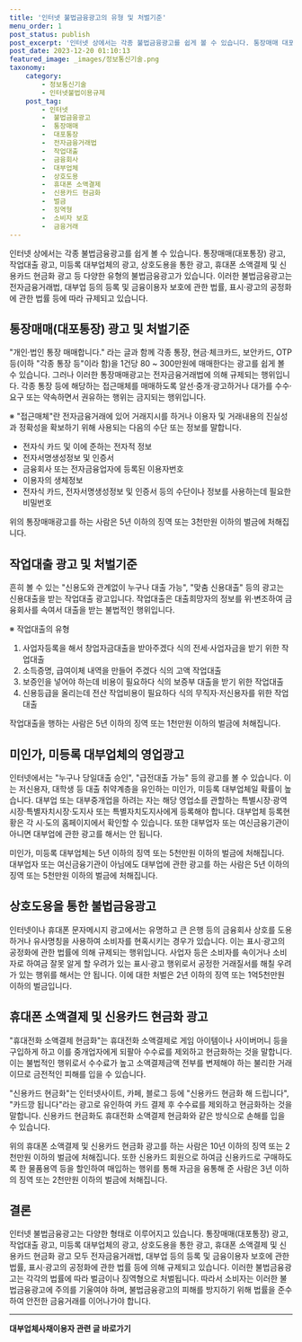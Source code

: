 ```yaml
---
title: '인터넷 불법금융광고의 유형 및 처벌기준'
menu_order: 1
post_status: publish
post_excerpt: '인터넷 상에서는 각종 불법금융광고를 쉽게 볼 수 있습니다. 통장매매 대포통장  광고, 작업대출 광고, 미등록 대부업체의 광고, 상호도용을 통한 광고, 휴대폰 소액결제 및 신용카드 현금화 광고 등 다양한 유형의 불법금융광고가 있습니다. 이러한 불법금융광고는 전자금융거래법, 대부업 등의 등록 및 금융이용자 보호에 관한 법률, 표시 광고의 공정화에 관한 법률 등에 따라 규제되고 있습니다.'
post_date: 2023-12-20 01:10:13
featured_image: _images/정보통신기술.png
taxonomy:
    category:
        - 정보통신기술
        - 인터넷불법이용규제
    post_tag:
        - 인터넷
        -  불법금융광고
        -  통장매매
        -  대포통장
        -  전자금융거래법
        -  작업대출
        -  금융회사
        -  대부업체
        -  상호도용
        -  휴대폰 소액결제
        -  신용카드 현금화
        -  벌금
        -  징역형
        -  소비자 보호
        -  금융거래
---
```



인터넷 상에서는 각종 불법금융광고를 쉽게 볼 수 있습니다. 통장매매(대포통장) 광고, 작업대출 광고, 미등록 대부업체의 광고, 상호도용을 통한 광고, 휴대폰 소액결제 및 신용카드 현금화 광고 등 다양한 유형의 불법금융광고가 있습니다. 이러한 불법금융광고는 전자금융거래법, 대부업 등의 등록 및 금융이용자 보호에 관한 법률, 표시·광고의 공정화에 관한 법률 등에 따라 규제되고 있습니다.

## 통장매매(대포통장) 광고 및 처벌기준

"개인·법인 통장 매매합니다." 라는 글과 함께 각종 통장, 현금·체크카드, 보안카드, OTP 등(이하 "각종 통장 등"이라 함)을 1건당 80 ~ 300만원에 매매한다는 광고를 쉽게 볼 수 있습니다. 그러나 이러한 통장매매광고는 전자금융거래법에 의해 규제되는 행위입니다. 각종 통장 등에 해당하는 접근매체를 매매하도록 알선·중개·광고하거나 대가를 수수·요구 또는 약속하면서 권유하는 행위는 금지되는 행위입니다.

※ "접근매체"란 전자금융거래에 있어 거래지시를 하거나 이용자 및 거래내용의 진실성과 정확성을 확보하기 위해 사용되는 다음의 수단 또는 정보를 말합니다.
- 전자식 카드 및 이에 준하는 전자적 정보
- 전자서명생성정보 및 인증서
- 금융회사 또는 전자금융업자에 등록된 이용자번호
- 이용자의 생체정보
- 전자식 카드, 전자서명생성정보 및 인증서 등의 수단이나 정보를 사용하는데 필요한 비밀번호

위의 통장매매광고를 하는 사람은 5년 이하의 징역 또는 3천만원 이하의 벌금에 처해집니다.

## 작업대출 광고 및 처벌기준

흔히 볼 수 있는 "신용도와 관계없이 누구나 대출 가능", "맞춤 신용대출" 등의 광고는 신용대출을 받는 작업대출 광고입니다. 작업대출은 대출희망자의 정보를 위·변조하여 금융회사를 속여서 대출을 받는 불법적인 행위입니다.

※ 작업대출의 유형
1. 사업자등록을 해서 창업자금대출을 받아주겠다 식의 전세·사업자금을 받기 위한 작업대출
2. 소득증명, 급여이체 내역을 만들어 주겠다 식의 고액 작업대출
3. 보증인을 넣어야 하는데 비용이 필요하다 식의 보증부 대출을 받기 위한 작업대출
4. 신용등급을 올리는데 전산 작업비용이 필요하다 식의 무직자·저신용자를 위한 작업대출

작업대출을 행하는 사람은 5년 이하의 징역 또는 1천만원 이하의 벌금에 처해집니다.

## 미인가, 미등록 대부업체의 영업광고

인터넷에서는 "누구나 당일대출 승인", "급전대출 가능" 등의 광고를 볼 수 있습니다. 이는 저신용자, 대학생 등 대출 취약계층을 유인하는 미인가, 미등록 대부업체일 확률이 높습니다. 대부업 또는 대부중개업을 하려는 자는 해당 영업소를 관할하는 특별시장·광역시장·특별자치시장·도지사 또는 특별자치도지사에게 등록해야 합니다. 대부업체 등록현황은 각 시·도의 홈페이지에서 확인할 수 있습니다. 또한 대부업자 또는 여신금융기관이 아니면 대부업에 관한 광고를 해서는 안 됩니다.

미인가, 미등록 대부업체는 5년 이하의 징역 또는 5천만원 이하의 벌금에 처해집니다. 대부업자 또는 여신금융기관이 아님에도 대부업에 관한 광고를 하는 사람은 5년 이하의 징역 또는 5천만원 이하의 벌금에 처해집니다.

## 상호도용을 통한 불법금융광고

인터넷이나 휴대폰 문자메시지 광고에서는 유명하고 큰 은행 등의 금융회사 상호를 도용하거나 유사명칭을 사용하여 소비자를 현혹시키는 경우가 있습니다. 이는 표시·광고의 공정화에 관한 법률에 의해 규제되는 행위입니다. 사업자 등은 소비자를 속이거나 소비자로 하여금 잘못 알게 할 우려가 있는 표시·광고 행위로서 공정한 거래질서를 해칠 우려가 있는 행위를 해서는 안 됩니다. 이에 대한 처벌은 2년 이하의 징역 또는 1억5천만원 이하의 벌금입니다.

## 휴대폰 소액결제 및 신용카드 현금화 광고

"휴대전화 소액결제 현금화"는 휴대전화 소액결제로 게임 아이템이나 사이버머니 등을 구입하게 하고 이를 중개업자에게 되팔아 수수료를 제외하고 현금화하는 것을 말합니다. 이는 불법적인 행위로서 수수료가 높고 소액결제금액 전부를 변제해야 하는 불리한 거래이므로 금전적인 피해를 입을 수 있습니다.

"신용카드 현금화"는 인터넷사이트, 카페, 블로그 등에 "신용카드 현금화 해 드립니다", "카드깡 됩니다"라는 광고로 유인하여 카드 결제 후 수수료를 제외하고 현금화하는 것을 말합니다. 신용카드 현금화도 휴대전화 소액결제 현금화와 같은 방식으로 손해를 입을 수 있습니다.

위의 휴대폰 소액결제 및 신용카드 현금화 광고를 하는 사람은 10년 이하의 징역 또는 2천만원 이하의 벌금에 처해집니다. 또한 신용카드 회원으로 하여금 신용카드로 구매하도록 한 물품용역 등을 할인하여 매입하는 행위를 통해 자금을 융통해 준 사람은 3년 이하의 징역 또는 2천만원 이하의 벌금에 처해집니다.

## 결론

인터넷 불법금융광고는 다양한 형태로 이루어지고 있습니다. 통장매매(대포통장) 광고, 작업대출 광고, 미등록 대부업체의 광고, 상호도용을 통한 광고, 휴대폰 소액결제 및 신용카드 현금화 광고 모두 전자금융거래법, 대부업 등의 등록 및 금융이용자 보호에 관한 법률, 표시·광고의 공정화에 관한 법률 등에 의해 규제되고 있습니다. 이러한 불법금융광고는 각각의 법률에 따라 벌금이나 징역형으로 처벌됩니다. 따라서 소비자는 이러한 불법금융광고에 주의를 기울여야 하며, 불법금융광고의 피해를 방지하기 위해 법률을 준수하여 안전한 금융거래를 이어나가야 합니다.
<!-- wp:separator -->
<hr class="wp-block-separator has-alpha-channel-opacity"/>
<!-- /wp:separator -->

<!-- wp:group {"backgroundColor":"base","layout":{"type":"constrained"}} -->
<div class="wp-block-group has-base-background-color has-background"><!-- wp:paragraph {"align":"center","fontSize":"medium"} -->
<p class="has-text-align-center has-large-font-size"><strong>대부업체사채이용자 관련 글 바로가기</strong></p>
<!-- /wp:paragraph -->


<!-- wp:latest-posts
{"categories":[{"id":13558,"count":19,"description":"","link":"https://uknowlaw.com/category/%eb%8c%80%eb%b6%80%ec%97%85%ec%b2%b4%ec%82%ac%ec%b1%84%ec%9d%b4%ec%9a%a9%ec%9e%90/","name":"대부업체사채이용자","slug":"대부업체사채이용자","taxonomy":"category","parent":0,"meta":[],"_links":{"self":[{"href":"https://uknowlaw.com/wp-json/wp/v2/categories/13558"}],"collection":[{"href":"https://uknowlaw.com/wp-json/wp/v2/categories"}],"about":[{"href":"https://uknowlaw.com/wp-json/wp/v2/taxonomies/category"}],"wp:post_type":[{"href":"https://uknowlaw.com/wp-json/wp/v2/posts?categories=13558"}],"curies":[{"name":"wp","href":"https://api.w.org/{rel}","templated":true}]}}],"postsToShow":100,"excerptLength":28,"postLayout":"grid","columns":2,"featuredImageAlign":"left","featuredImageSizeSlug":"large","fontSize":"small"} /--></div>
<!-- /wp:group -->